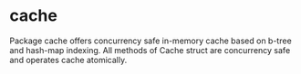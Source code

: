 # cache

Package cache offers concurrency safe in-memory cache based on b-tree and hash-map indexing.
All methods of Cache struct are concurrency safe and operates cache atomically.
